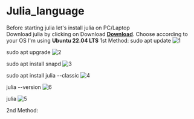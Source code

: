 # Julia_language
Before starting julia let's install julia on PC/Laptop<br>
Download julia by clicking on Download [**Download**](https://julialang.org/downloads/).
Choose according to your OS
I'm using **Ubuntu 22.04 LTS**
1st Method:
   sudo apt update
      ![1](https://user-images.githubusercontent.com/87930468/210356638-127100a3-d1c6-4d46-8e95-4e81a93399a0.png)
      <br>

  sudo apt upgrade
      ![2](https://user-images.githubusercontent.com/87930468/210356668-80c6a6fd-1641-49df-b263-0bb3ef13955a.png)

  sudo apt install snapd
      ![3](https://user-images.githubusercontent.com/87930468/210356709-93b9ef46-6749-4643-83b1-28d19ecaeeee.png)

   sudo apt install julia --classic
      ![4](https://user-images.githubusercontent.com/87930468/210356739-c894f316-37ca-4940-9df5-4fa19d9b0d0f.png)
   
   julia --version
      ![6](https://user-images.githubusercontent.com/87930468/210356863-620d36fc-d473-418d-89dd-180a497173fa.png)
   
   julia 
      ![5](https://user-images.githubusercontent.com/87930468/210356782-8cfc356f-3799-4745-bd41-a25163d61119.png)
      
  

  
  


2nd Method:


